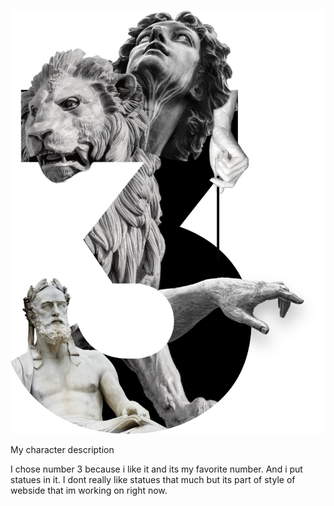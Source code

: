![alt text](01-character-description/number3.png)

My character description

I chose number 3 because i like it and its my favorite number. 
And i put statues in it. I dont really like statues that much but its 
part of style of webside that im working on right now.
